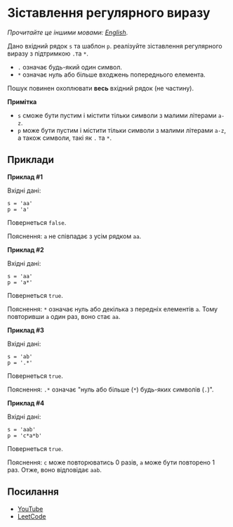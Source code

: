 # Зіставлення регулярного виразу

_Прочитайте це іншими мовами:_
[_English_](README.md).

Дано вхідний рядок `s` та шаблон `p`. реалізуйте зіставлення регулярного виразу з підтримкою `.`та `*`.

- `.` означає будь-який один символ.
- `*` означає нуль або більше входжень попереднього елемента.

Пошук повинен охоплювати **весь** вхідний рядок (не частину).

**Примітка**

- `s` cможе бути пустим і містити тільки символи з малими літерами `a-z`.
- `p` може бути пустим і містити тільки символи з малими літерами `a-z`, а також символи, такі як `.` та `*`.

## Приклади

**Приклад #1**

Вхідні дані:

```
s = 'aa'
p = 'a'
```

Повернеться `false`.

Пояснення: `a` не співпадає з усім рядком `aa`.

**Приклад #2**

Вхідні дані:

```
s = 'aa'
p = 'a*'
```

Повернеться `true`.

Пояснення: `*` означає нуль або декілька з передніх елементів `a`.
Тому повторивши `a` один раз, воно стає `aa`.

**Приклад #3**

Вхідні дані:

```
s = 'ab'
p = '.*'
```

Повернеться `true`.

Пояснення: `.*` означає "нуль або більше (`*`) будь-яких символів (`.`)".



**Приклад #4**

Вхідні дані:

```
s = 'aab'
p = 'c*a*b'
```

Повернеться `true`.

Пояснення: `c` може повторюватись 0 разів, `a` може бути повторено 1 раз. Отже, воно відповідає `aab`.

## Посилання

- [YouTube](https://www.youtube.com/watch?v=l3hda49XcDE&list=PLLXdhg_r2hKA7DPDsunoDZ-Z769jWn4R8&index=71&t=0s)
- [LeetCode](https://leetcode.com/problems/regular-expression-matching/description/)
